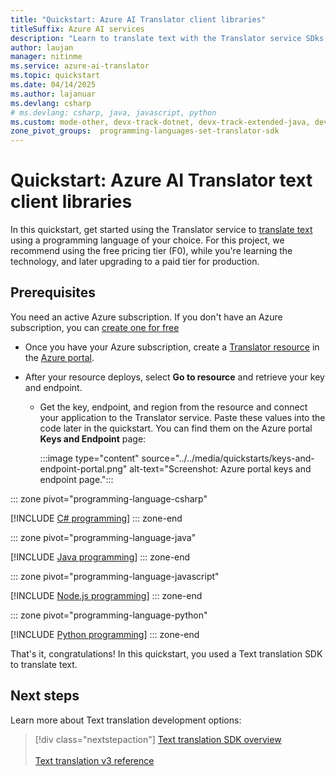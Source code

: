 ```yaml
---
title: "Quickstart: Azure AI Translator client libraries"
titleSuffix: Azure AI services
description: "Learn to translate text with the Translator service SDks in a programming language of your choice: C#, Java, JavaScript, or Python."
author: laujan
manager: nitinme
ms.service: azure-ai-translator
ms.topic: quickstart
ms.date: 04/14/2025
ms.author: lajanuar
ms.devlang: csharp
# ms.devlang: csharp, java, javascript, python
ms.custom: mode-other, devx-track-dotnet, devx-track-extended-java, devx-track-js, devx-track-python
zone_pivot_groups:  programming-languages-set-translator-sdk
---
```


<!-- markdownlint-disable MD033 -->
<!-- markdownlint-disable MD001 -->
<!-- markdownlint-disable MD024 -->
<!-- markdownlint-disable MD036 -->
<!-- markdownlint-disable MD049 -->

# Quickstart: Azure AI Translator text client libraries 

In this quickstart, get started using the Translator service to [translate text](../reference/v3/translate.md) using a programming language of your choice. For this project, we recommend using the free pricing tier (F0), while you're learning the technology, and later upgrading to a paid tier for production.

## Prerequisites

You need an active Azure subscription. If you don't have an Azure subscription, you can [create one for free](https://azure.microsoft.com/free/cognitive-services/)

* Once you have your Azure subscription, create a [Translator resource](../../create-translator-resource.md) in the [Azure portal](https://portal.azure.com/#create/Microsoft.CognitiveServicesTextTranslation).

* After your resource deploys, select **Go to resource** and retrieve your key and endpoint.

  * Get the key, endpoint, and region from the resource and connect your application to the Translator service. Paste these values into the code later in the quickstart. You can find them on the Azure portal **Keys and Endpoint** page:

    :::image type="content" source="../../media/quickstarts/keys-and-endpoint-portal.png" alt-text="Screenshot: Azure portal keys and endpoint page.":::

::: zone pivot="programming-language-csharp"

[!INCLUDE [C# programming](includes/client-libraries-sdk/csharp.md)]
::: zone-end

::: zone pivot="programming-language-java"

[!INCLUDE [Java programming](includes/client-libraries-sdk/java.md)]
::: zone-end

::: zone pivot="programming-language-javascript"

[!INCLUDE [Node.js programming](includes/client-libraries-sdk/javascript.md)]
::: zone-end

::: zone pivot="programming-language-python"

[!INCLUDE [Python programming](includes/client-libraries-sdk/python.md)]
::: zone-end

That's it, congratulations! In this quickstart, you used a Text translation SDK to translate text.

## Next steps

Learn more about Text translation development options:

> [!div class="nextstepaction"]
>[Text translation SDK overview](../../text-sdk-overview.md) </br></br>[Text translation v3 reference](../reference/v3/reference.md)
